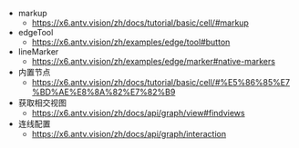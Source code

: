 - markup
  - https://x6.antv.vision/zh/docs/tutorial/basic/cell/#markup
- edgeTool
  - https://x6.antv.vision/zh/examples/edge/tool#button
- lineMarker
  - https://x6.antv.vision/zh/examples/edge/marker#native-markers
- 内置节点
  - https://x6.antv.vision/zh/docs/tutorial/basic/cell/#%E5%86%85%E7%BD%AE%E8%8A%82%E7%82%B9
- 获取相交视图
  - https://x6.antv.vision/zh/docs/api/graph/view#findviews
- 连线配置
  - https://x6.antv.vision/zh/docs/api/graph/interaction